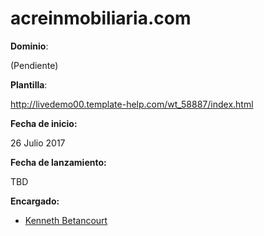 # acreinmobiliaria.com

**Dominio**:

(Pendiente)

**Plantilla**:

http://livedemo00.template-help.com/wt_58887/index.html

**Fecha de inicio:**

26 Julio 2017

**Fecha de lanzamiento:**

TBD

**Encargado:**

* [Kenneth Betancourt](https://github.com/kennethb2405)
